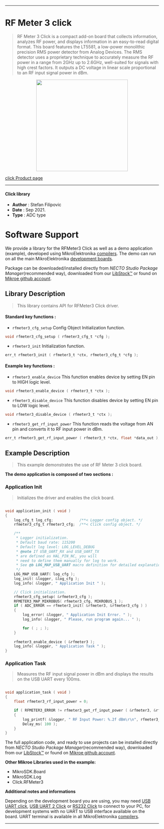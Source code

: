 
---
# RF Meter 3 click

> RF Meter 3 Click is a compact add-on board that collects information, analyzes RF power, and displays information in an easy-to-read digital format. This board features the LT5581, a low-power monolithic precision RMS power detector from Analog Devices. The RMS detector uses a proprietary technique to accurately measure the RF power in a range from 2GHz up to 2.6GHz, well-suited for signals with high crest factors. It outputs a DC voltage in linear scale proportional to an RF input signal power in dBm.

<p align="center">
  <img src="https://download.mikroe.com/images/click_for_ide/rfmeter3_click.png" height=300px>
</p>

[click Product page](https://www.mikroe.com/rf-meter-3-click)

---


#### Click library

- **Author**        : Stefan Filipovic
- **Date**          : Sep 2021.
- **Type**          : ADC type


# Software Support

We provide a library for the RFMeter3 Click
as well as a demo application (example), developed using MikroElektronika
[compilers](https://www.mikroe.com/necto-studio).
The demo can run on all the main MikroElektronika [development boards](https://www.mikroe.com/development-boards).

Package can be downloaded/installed directly from *NECTO Studio Package Manager*(recommended way), downloaded from our [LibStock&trade;](https://libstock.mikroe.com) or found on [Mikroe github account](https://github.com/MikroElektronika/mikrosdk_click_v2/tree/master/clicks).

## Library Description

> This library contains API for RFMeter3 Click driver.

#### Standard key functions :

- `rfmeter3_cfg_setup` Config Object Initialization function.
```c
void rfmeter3_cfg_setup ( rfmeter3_cfg_t *cfg );
```

- `rfmeter3_init` Initialization function.
```c
err_t rfmeter3_init ( rfmeter3_t *ctx, rfmeter3_cfg_t *cfg );
```

#### Example key functions :

- `rfmeter3_enable_device` This function enables device by setting EN pin to HIGH logic level.
```c
void rfmeter3_enable_device ( rfmeter3_t *ctx );
```

- `rfmeter3_disable_device` This function disables device by setting EN pin to LOW logic level.
```c
void rfmeter3_disable_device ( rfmeter3_t *ctx );
```

- `rfmeter3_get_rf_input_power` This function reads the voltage from AN pin and converts it to RF input power in dBm.
```c
err_t rfmeter3_get_rf_input_power ( rfmeter3_t *ctx, float *data_out );
```

## Example Description

> This example demonstrates the use of RF Meter 3 click board.

**The demo application is composed of two sections :**

### Application Init

> Initializes the driver and enables the click board.

```c

void application_init ( void )
{
    log_cfg_t log_cfg;            /**< Logger config object. */
    rfmeter3_cfg_t rfmeter3_cfg;  /**< Click config object. */

    /** 
     * Logger initialization.
     * Default baud rate: 115200
     * Default log level: LOG_LEVEL_DEBUG
     * @note If USB_UART_RX and USB_UART_TX 
     * are defined as HAL_PIN_NC, you will 
     * need to define them manually for log to work. 
     * See @b LOG_MAP_USB_UART macro definition for detailed explanation.
     */
    LOG_MAP_USB_UART( log_cfg );
    log_init( &logger, &log_cfg );
    log_info( &logger, " Application Init " );

    // Click initialization.
    rfmeter3_cfg_setup( &rfmeter3_cfg );
    RFMETER3_MAP_MIKROBUS( rfmeter3_cfg, MIKROBUS_1 );
    if ( ADC_ERROR == rfmeter3_init( &rfmeter3, &rfmeter3_cfg ) )
    {
        log_error( &logger, " Application Init Error. " );
        log_info( &logger, " Please, run program again... " );

        for ( ; ; );
    }
    
    rfmeter3_enable_device ( &rfmeter3 );
    log_info( &logger, " Application Task " );
}

```

### Application Task

> Measures the RF input signal power in dBm and displays the results on the USB UART every 100ms.

```c

void application_task ( void )
{
    float rfmeter3_rf_input_power = 0;

    if ( RFMETER3_ERROR != rfmeter3_get_rf_input_power ( &rfmeter3, &rfmeter3_rf_input_power ) ) 
    {
        log_printf( &logger, " RF Input Power: %.2f dBm\r\n", rfmeter3_rf_input_power );
        Delay_ms( 100 );
    }
}

```

The full application code, and ready to use projects can be installed directly from *NECTO Studio Package Manager*(recommended way), downloaded from our [LibStock&trade;](https://libstock.mikroe.com) or found on [Mikroe github account](https://github.com/MikroElektronika/mikrosdk_click_v2/tree/master/clicks).

**Other Mikroe Libraries used in the example:**

- MikroSDK.Board
- MikroSDK.Log
- Click.RFMeter3

**Additional notes and informations**

Depending on the development board you are using, you may need
[USB UART click](https://www.mikroe.com/usb-uart-click),
[USB UART 2 Click](https://www.mikroe.com/usb-uart-2-click) or
[RS232 Click](https://www.mikroe.com/rs232-click) to connect to your PC, for
development systems with no UART to USB interface available on the board. UART
terminal is available in all MikroElektronika
[compilers](https://shop.mikroe.com/compilers).

---
